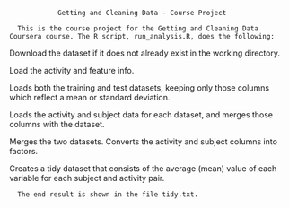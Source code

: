                 Getting and Cleaning Data - Course Project

      This is the course project for the Getting and Cleaning Data Coursera course. The R script, run_analysis.R, does the following:

Download the dataset if it does not already exist in the working directory.

Load the activity and feature info.

Loads both the training and test datasets, keeping only those columns which reflect a mean or standard deviation.

Loads the activity and subject data for each dataset, and merges those columns with the dataset.

Merges the two datasets.
Converts the activity and subject columns into factors.

Creates a tidy dataset that consists of the average (mean) value of each variable for each subject and activity pair.

      The end result is shown in the file tidy.txt.


